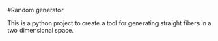 #Random generator

This is a python project to create a tool for generating straight fibers in a two dimensional space.


